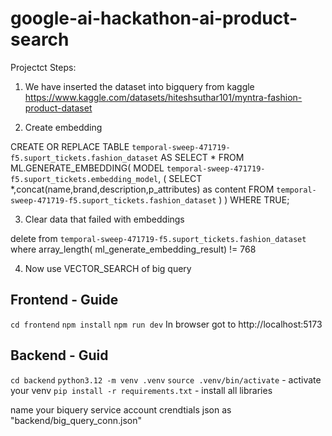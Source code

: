 # google-ai-hackathon-ai-product-search

Projectct Steps:

1. We have inserted the dataset into bigquery from kaggle 
https://www.kaggle.com/datasets/hiteshsuthar101/myntra-fashion-product-dataset

2. Create embedding

CREATE OR REPLACE TABLE `temporal-sweep-471719-f5.suport_tickets.fashion_dataset` AS
SELECT * FROM ML.GENERATE_EMBEDDING(
  MODEL `temporal-sweep-471719-f5.suport_tickets.embedding_model`,
  (
    SELECT *,concat(name,brand,description,p_attributes) as content
    FROM `temporal-sweep-471719-f5.suport_tickets.fashion_dataset`
  )
)
WHERE TRUE;

3. Clear data that failed with embeddings

delete from `temporal-sweep-471719-f5.suport_tickets.fashion_dataset` where array_length( ml_generate_embedding_result) != 768


4. Now use VECTOR_SEARCH of big query

## Frontend - Guide
```cd frontend```
```npm install```
```npm run dev```
In browser got to http://localhost:5173

## Backend - Guid
```cd backend```
```python3.12 -m venv .venv```
```source .venv/bin/activate``` - activate your venv
```pip install -r requirements.txt``` - install all libraries

name your biquery service account crendtials json as "backend/big_query_conn.json"